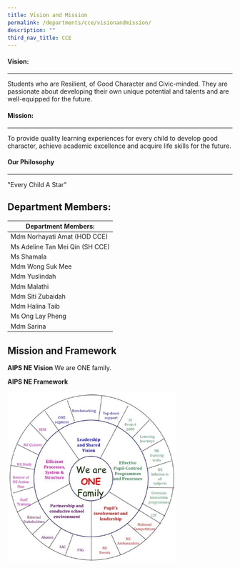 ```yaml
---
title: Vision and Mission
permalink: /departments/cce/visionandmission/
description: ""
third_nav_title: CCE
---
```

#### Vision:
-------

Students who are Resilient, of Good Character and Civic-minded. They are passionate about developing their own unique potential and talents and are well-equipped for the future.

#### Mission:
--------

To provide quality learning experiences for every child to develop good character, achieve academic excellence and acquire life skills for the future.

#### Our Philosophy
--------------

"Every Child A Star"

## Department Members:

| Department Members: |
|---|
| Mdm Norhayati Amat (HOD CCE) |
| Ms Adeline Tan Mei Qin (SH CCE) |
| Ms Shamala |
| Mdm Wong Suk Mee |
| Mdm Yuslindah |
| Mdm Malathi |
| Mdm Siti Zubaidah |
| Mdm Halina Taib |
| Ms Ong Lay Pheng |
| Mdm Sarina |

			

## Mission and Framework

**AIPS NE Vision**
We are ONE family.

**AIPS NE Framework**

<img style="width:75%" src="/images/Mission%20and%20Framework.jpg" alt="">